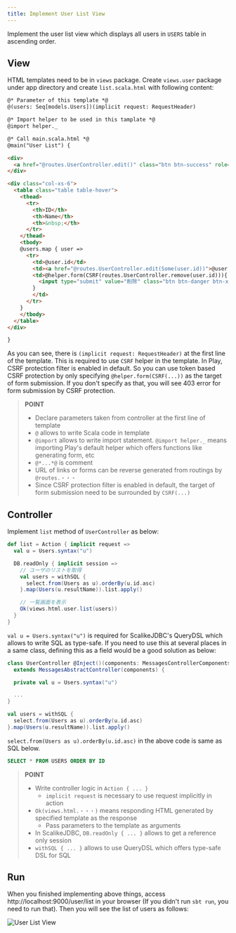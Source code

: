 ```yaml
---
title: Implement User List View
---
```


Implement the user list view which displays all users in `USERS` table in ascending order.

## View

HTML templates need to be in `views` package. Create `views.user` package under app directory and create `list.scala.html` with following content:

```html
@* Parameter of this template *@
@(users: Seq[models.Users])(implicit request: RequestHeader)

@* Import helper to be used in this tamplate *@
@import helper._

@* Call main.scala.html *@
@main("User List") {

<div>
  <a href="@routes.UserController.edit()" class="btn btn-success" role="button">New User</a>
</div>

<div class="col-xs-6">
  <table class="table table-hover">
    <thead>
      <tr>
        <th>ID</th>
        <th>Name</th>
        <th>&nbsp;</th>
      </tr>
    </thead>
    <tbody>
    @users.map { user =>
      <tr>
        <td>@user.id</td>
        <td><a href="@routes.UserController.edit(Some(user.id))">@user.name</a></td>
        <td>@helper.form(CSRF(routes.UserController.remove(user.id))){
          <input type="submit" value="削除" class="btn btn-danger btn-xs"/>
        }
        </td>
      </tr>
    }
    </tbody>
  </table>
</div>

}
```

As you can see, there is `(implicit request: RequestHeader)` at the first line of the template. This is required to use `CSRF` helper in the template. In Play, CSRF protection filter is enabled in default. So you can use token based CSRF protection by only specifying `@helper.form(CSRF(...))` as the target of form submission. If you don't specify as that, you will see 403 error for form submission by CSRF protection.

> **POINT**
>
> * Declare parameters taken from controller at the first line of template
> * `@` allows to write Scala code in template
> * `@import` allows to write import statement. `@import helper._` means importing Play's default helper which offers functions like generating form, etc
> * `@*...*@` is comment
> * URL of links or forms can be reverse generated from routings  by `@routes.・・・`
> * Since CSRF protection filter is enabled in default, the target of form submission need to be surrounded by `CSRF(...)`

## Controller

Implement `list` method of `UserController` as below:

```scala
def list = Action { implicit request =>
  val u = Users.syntax("u")

  DB.readOnly { implicit session =>
    // ユーザのリストを取得
    val users = withSQL {
      select.from(Users as u).orderBy(u.id.asc)
    }.map(Users(u.resultName)).list.apply()

    // 一覧画面を表示
    Ok(views.html.user.list(users))
  }
}
```

`val u = Users.syntax("u")` is required for ScalikeJDBC's QueryDSL which allows to write SQL as type-safe. If you need to use this at several places in a same class, defining this as a field would be a good solution as below:

```scala
class UserController @Inject()(components: MessagesControllerComponents)
  extends MessagesAbstractController(components) {

  private val u = Users.syntax("u")

  ...
}
```

```scala
val users = withSQL {
  select.from(Users as u).orderBy(u.id.asc)
}.map(Users(u.resultName)).list.apply()
```

`select.from(Users as u).orderBy(u.id.asc)` in the above code is same as SQL below.

```sql
SELECT * FROM USERS ORDER BY ID
```

> **POINT**
>
> * Write controller logic in `Action { ... }`
>   * `implicit request` is necessary to use request implicitly in action
> * `Ok(views.html.・・・)` means responding HTML generated by specified template as the response
>   * Pass parameters to the template as arguments
> * In ScalikeJDBC, `DB.readOnly { ... }` allows to get a reference only session
>  * `withSQL { ... }` allows to use QueryDSL which offers type-safe DSL for SQL

## Run

When you finished implementing above things, access http://localhost:9000/user/list in your browser (If you didn't run `sbt run`, you need to run that). Then you will see the list of users as follows:

![User List View](../images/play2.6-scalikejdbc3.2/user_list.png)
